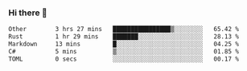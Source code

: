 ### Hi there 👋

<!--
**WShiBin/WShiBin** is a ✨ _special_ ✨ repository because its `README.md` (this file) appears on your GitHub profile.

Here are some ideas to get you started:

- 🔭 I’m currently working on ...
- 🌱 I’m currently learning ...
- 👯 I’m looking to collaborate on ...
- 🤔 I’m looking for help with ...
- 💬 Ask me about ...
- 📫 How to reach me: ...
- 😄 Pronouns: ...
- ⚡ Fun fact: ...
-->

<!--START_SECTION:waka-->

```txt
Other        3 hrs 27 mins   ████████████████▒░░░░░░░░   65.42 %
Rust         1 hr 29 mins    ███████░░░░░░░░░░░░░░░░░░   28.13 %
Markdown     13 mins         █░░░░░░░░░░░░░░░░░░░░░░░░   04.25 %
C#           5 mins          ▒░░░░░░░░░░░░░░░░░░░░░░░░   01.85 %
TOML         0 secs          ░░░░░░░░░░░░░░░░░░░░░░░░░   00.17 %
```

<!--END_SECTION:waka-->

